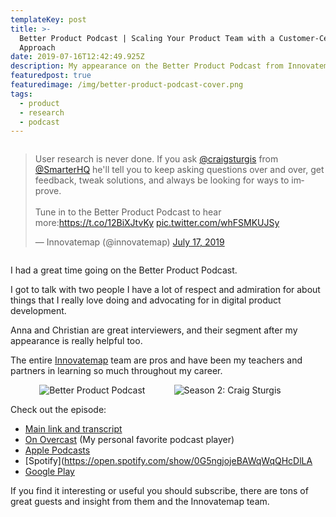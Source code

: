 ```yaml
---
templateKey: post
title: >-
  Better Product Podcast | Scaling Your Product Team with a Customer-Centric
  Approach
date: 2019-07-16T12:42:49.925Z
description: My appearance on the Better Product Podcast from Innovatemap
featuredpost: true
featuredimage: /img/better-product-podcast-cover.png
tags:
  - product
  - research
  - podcast
---
```

<div class="columns">
<div class="column is-6 is-offset-6">
<blockquote class="twitter-tweet"><p lang="en" dir="ltr">User research is never done. If you ask <a href="https://twitter.com/craigsturgis?ref_src=twsrc%5Etfw">@craigsturgis</a> from <a href="https://twitter.com/SmarterHQ?ref_src=twsrc%5Etfw">@SmarterHQ</a> he&#39;ll tell you to keep asking questions over and over, get feedback, tweak solutions, and always be looking for ways to improve.<br><br>Tune in to the Better Product Podcast to hear more:<a href="https://t.co/12BiXJtvKy">https://t.co/12BiXJtvKy</a> <a href="https://t.co/whFSMKUJSy">pic.twitter.com/whFSMKUJSy</a></p>&mdash; Innovatemap (@innovatemap) <a href="https://twitter.com/innovatemap/status/1151559885374574592?ref_src=twsrc%5Etfw">July 17, 2019</a></blockquote> <script async src="https://platform.twitter.com/widgets.js" charset="utf-8"></script>
</div>
</div>

I had a great time going on the Better Product Podcast. 

I got to talk with two people I have a lot of respect and admiration for about things that I really love doing and advocating for in digital product development.

Anna and Christian are great interviewers, and their segment after my appearance is really helpful too.

The entire [Innovatemap](https://innovatemap.com/) team are pros and have been my teachers and partners in learning so much throughout my career.

<div class="columns">
<div class="column"></div>
<div class="column"><img alt="Better Product Podcast" src="https://craigsturgis.com/img/better-product-podcast-cover.png" /></div>
<div class="column"><img alt="Season 2: Craig Sturgis" src="https://craigsturgis.com/img/better-product-craig-sturgis-episode-art.png" /></div>
<div class="column"></div>
</div>

Check out the episode:

* [Main link and transcript](https://innovatemap.com/podcast/scaling-your-product-team-with-a-customer-centric-approach/)
* [On Overcast](https://overcast.fm/+QtYTdI-Fk) (My personal favorite podcast player)
* [Apple Podcasts](https://itunes.apple.com/us/podcast/better-product/id1451869239)
* [Spotify](https://open.spotify.com/show/0G5ngjojeBAWqWqQHcDlLA
* [Google Play](https://play.google.com/music/m/Ivgqce5aechyvniugawrwqfhpxq?t=Better_Product)

If you find it interesting or useful you should subscribe, there are tons of great guests and insight from them and the Innovatemap team.
